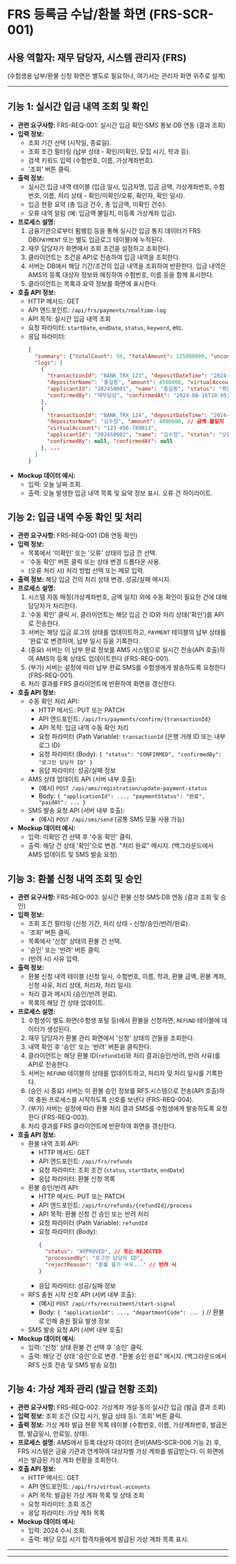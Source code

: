 # FRS 등록금 수납/환불 화면 (FRS-SCR-001)

## 사용 역할자: 재무 담당자, 시스템 관리자 (FRS)

(수험생용 납부/환불 신청 화면은 별도로 필요하나, 여기서는 관리자 화면 위주로 설계)

---

## 기능 1: 실시간 입금 내역 조회 및 확인

-   **관련 요구사항:** FRS-REQ-001: 실시간 입금 확인·SMS 통보·DB 연동 (결과 조회)
-   **입력 정보:**
    -   조회 기간 선택 (시작일, 종료일).
    -   조회 조건 필터링 (납부 상태 - 확인/미확인, 모집 시기, 학과 등).
    -   검색 키워드 입력 (수험번호, 이름, 가상계좌번호).
    -   '조회' 버튼 클릭.
-   **출력 정보:**
    -   실시간 입금 내역 테이블 (입금 일시, 입금자명, 입금 금액, 가상계좌번호, 수험번호, 이름, 처리 상태 - 확인/미확인/오류, 확인자, 확인 일시).
    -   입금 현황 요약 (총 입금 건수, 총 입금액, 미확인 건수).
    -   오류 내역 알림 (예: 입금액 불일치, 미등록 가상계좌 입금).
-   **프로세스 설명:**
    1.  금융기관으로부터 펌뱅킹 등을 통해 실시간 입금 통지 데이터가 FRS DB(`PAYMENT` 또는 별도 입금로그 테이블)에 누적된다.
    2.  재무 담당자가 화면에서 조회 조건을 설정하고 조회한다.
    3.  클라이언트는 조건을 API로 전송하여 입금 내역을 조회한다.
    4.  서버는 DB에서 해당 기간/조건의 입금 내역을 조회하여 반환한다. 입금 내역은 AMS의 등록 대상자 정보와 매칭하여 수험번호, 이름 등을 함께 표시한다.
    5.  클라이언트는 목록과 요약 정보를 화면에 표시한다.
-   **호출 API 정보:**
    -   HTTP 메서드: GET
    -   API 엔드포인트: `/api/frs/payments/realtime-log`
    -   API 목적: 실시간 입금 내역 조회
    -   요청 파라미터: `startDate`, `endDate`, `status`, `keyword`, etc.
    -   응답 파라미터:
        ```json
        {
          "summary": {"totalCount": 50, "totalAmount": 225000000, "unconfirmedCount": 5},
          "logs": [
            {
              "transactionId": "BANK_TRX_123", "depositDateTime": "2024-08-16T10:00:05",
              "depositorName": "홍길동", "amount": 4500000, "virtualAccount": "123-456-789012",
              "applicantId": "2024S0001", "name": "홍길동", "status": "확인",
              "confirmedBy": "재무담당", "confirmedAt": "2024-08-16T10:05:00"
            },
            {
              "transactionId": "BANK_TRX_124", "depositDateTime": "2024-08-16T10:02:10",
              "depositorName": "김수험", "amount": 4000000, // 금액 불일치
              "virtualAccount": "123-456-789013",
              "applicantId": "2024S0002", "name": "김수험", "status": "오류(금액불일치)",
              "confirmedBy": null, "confirmedAt": null
            }, ...
          ]
        }
        ```
-   **Mockup 데이터 예시:**
    -   입력: 오늘 날짜 조회.
    -   출력: 오늘 발생한 입금 내역 목록 및 요약 정보 표시. 오류 건 하이라이트.

## 기능 2: 입금 내역 수동 확인 및 처리

-   **관련 요구사항:** FRS-REQ-001 (DB 연동 확인)
-   **입력 정보:**
    -   목록에서 '미확인' 또는 '오류' 상태의 입금 건 선택.
    -   '수동 확인' 버튼 클릭 또는 상태 변경 드롭다운 사용.
    -   (오류 처리 시) 처리 방법 선택 또는 메모 입력.
-   **출력 정보:** 해당 입금 건의 처리 상태 변경. 성공/실패 메시지.
-   **프로세스 설명:**
    1.  시스템 자동 매칭(가상계좌번호, 금액 일치) 외에 수동 확인이 필요한 건에 대해 담당자가 처리한다.
    2.  '수동 확인' 클릭 시, 클라이언트는 해당 입금 건 ID와 처리 상태('확인')를 API로 전송한다.
    3.  서버는 해당 입금 로그의 상태를 업데이트하고, `PAYMENT` 테이블의 납부 상태를 '완료'로 변경하며, 납부 일시 등을 기록한다.
    4.  (중요) 서버는 이 납부 완료 정보를 AMS 시스템으로 실시간 전송(API 호출)하여 AMS의 등록 상태도 업데이트한다 (FRS-REQ-001).
    5.  (부가) 서버는 설정에 따라 납부 완료 SMS를 수험생에게 발송하도록 요청한다 (FRS-REQ-001).
    6.  처리 결과를 FRS 클라이언트에 반환하여 화면을 갱신한다.
-   **호출 API 정보:**
    -   수동 확인 처리 API:
        -   HTTP 메서드: PUT 또는 PATCH
        -   API 엔드포인트: `/api/frs/payments/confirm/{transactionId}`
        -   API 목적: 입금 내역 수동 확인 처리
        -   요청 파라미터 (Path Variable): `transactionId` (은행 거래 ID 또는 내부 로그 ID)
        -   요청 파라미터 (Body): `{ "status": "CONFIRMED", "confirmedBy": "로그인 담당자 ID" }`
        -   응답 파라미터: 성공/실패 정보
    -   AMS 상태 업데이트 API (서버 내부 호출):
        -   (예시) `POST /api/ams/registration/update-payment-status`
        -   Body: `{ "applicationId": ..., "paymentStatus": "완료", "paidAt": ... }`
    -   SMS 발송 요청 API (서버 내부 호출):
        -   (예시) `POST /api/sms/send` (공통 SMS 모듈 사용 가능)
-   **Mockup 데이터 예시:**
    -   입력: 미확인 건 선택 후 '수동 확인' 클릭.
    -   출력: 해당 건 상태 '확인'으로 변경. "처리 완료" 메시지. (백그라운드에서 AMS 업데이트 및 SMS 발송 요청)

## 기능 3: 환불 신청 내역 조회 및 승인

-   **관련 요구사항:** FRS-REQ-003: 실시간 환불 신청·SMS·DB 연동 (결과 조회 및 승인)
-   **입력 정보:**
    -   조회 조건 필터링 (신청 기간, 처리 상태 - 신청/승인/반려/완료).
    -   '조회' 버튼 클릭.
    -   목록에서 '신청' 상태의 환불 건 선택.
    -   '승인' 또는 '반려' 버튼 클릭.
    -   (반려 시) 사유 입력.
-   **출력 정보:**
    -   환불 신청 내역 테이블 (신청 일시, 수험번호, 이름, 학과, 환불 금액, 환불 계좌, 신청 사유, 처리 상태, 처리자, 처리 일시).
    -   처리 결과 메시지 (승인/반려 완료).
    -   목록의 해당 건 상태 업데이트.
-   **프로세스 설명:**
    1.  수험생이 별도 화면(수험생 포털 등)에서 환불을 신청하면, `REFUND` 테이블에 데이터가 생성된다.
    2.  재무 담당자가 환불 관리 화면에서 '신청' 상태의 건들을 조회한다.
    3.  내역 확인 후 '승인' 또는 '반려' 버튼을 클릭한다.
    4.  클라이언트는 해당 환불 ID(`refundId`)와 처리 결과(승인/반려, 반려 사유)를 API로 전송한다.
    5.  서버는 `REFUND` 테이블의 상태를 업데이트하고, 처리자 및 처리 일시를 기록한다.
    6.  (승인 시 중요) 서버는 이 환불 승인 정보를 RFS 시스템으로 전송(API 호출)하여 충원 프로세스를 시작하도록 신호를 보낸다 (FRS-REQ-004).
    7.  (부가) 서버는 설정에 따라 환불 처리 결과 SMS를 수험생에게 발송하도록 요청한다 (FRS-REQ-003).
    8.  처리 결과를 FRS 클라이언트에 반환하여 화면을 갱신한다.
-   **호출 API 정보:**
    -   환불 내역 조회 API:
        -   HTTP 메서드: GET
        -   API 엔드포인트: `/api/frs/refunds`
        -   요청 파라미터: 조회 조건 (`status`, `startDate`, `endDate`)
        -   응답 파라미터: 환불 신청 목록
    -   환불 승인/반려 API:
        -   HTTP 메서드: PUT 또는 PATCH
        -   API 엔드포인트: `/api/frs/refunds/{refundId}/process`
        -   API 목적: 환불 신청 건 승인 또는 반려 처리
        -   요청 파라미터 (Path Variable): `refundId`
        -   요청 파라미터 (Body):
            ```json
            {
              "status": "APPROVED", // 또는 REJECTED
              "processedBy": "로그인 담당자 ID",
              "rejectReason": "환불 불가 사유..." // 반려 시
            }
            ```
        -   응답 파라미터: 성공/실패 정보
    -   RFS 충원 시작 신호 API (서버 내부 호출):
        -   (예시) `POST /api/rfs/recruitment/start-signal`
        -   Body: `{ "applicationId": ..., "departmentCode": ... }` // 환불로 인해 충원 필요 발생 정보
    -   SMS 발송 요청 API (서버 내부 호출)
-   **Mockup 데이터 예시:**
    -   입력: '신청' 상태 환불 건 선택 후 '승인' 클릭.
    -   출력: 해당 건 상태 '승인'으로 변경. "환불 승인 완료" 메시지. (백그라운드에서 RFS 신호 전송 및 SMS 발송 요청)

## 기능 4: 가상 계좌 관리 (발급 현황 조회)

-   **관련 요구사항:** FRS-REQ-002: 가상계좌 개설·동의·실시간 입금 (발급 결과 조회)
-   **입력 정보:** 조회 조건 (모집 시기, 발급 상태 등). '조회' 버튼 클릭.
-   **출력 정보:** 가상 계좌 발급 현황 목록 테이블 (수험번호, 이름, 가상계좌번호, 발급은행, 발급일시, 만료일, 상태).
-   **프로세스 설명:** AMS에서 등록 대상자 데이터 준비(AMS-SCR-006 기능 2) 후, FRS 시스템은 금융 기관과 연계하여 대상자별 가상 계좌를 발급받는다. 이 화면에서는 발급된 가상 계좌 현황을 조회한다.
-   **호출 API 정보:**
    -   HTTP 메서드: GET
    -   API 엔드포인트: `/api/frs/virtual-accounts`
    -   API 목적: 발급된 가상 계좌 목록 및 상태 조회
    -   요청 파라미터: 조회 조건
    -   응답 파라미터: 가상 계좌 목록
-   **Mockup 데이터 예시:**
    -   입력: 2024 수시 조회.
    -   출력: 해당 모집 시기 합격자들에게 발급된 가상 계좌 목록 표시.

---
---

